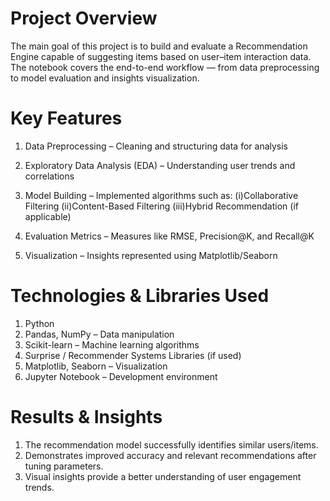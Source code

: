 # Project Overview
The main goal of this project is to build and evaluate a Recommendation Engine capable of suggesting items based on user–item interaction data.
The notebook covers the end-to-end workflow — from data preprocessing to model evaluation and insights visualization.

# Key Features
  1. Data Preprocessing – Cleaning and structuring data for analysis
  2. Exploratory Data Analysis (EDA) – Understanding user trends and correlations
 
  3. Model Building – Implemented algorithms such as:
     (i)Collaborative Filtering
     (ii)Content-Based Filtering
     (iii)Hybrid Recommendation (if applicable)

  4. Evaluation Metrics – Measures like RMSE, Precision@K, and Recall@K
  5. Visualization – Insights represented using Matplotlib/Seaborn

# Technologies & Libraries Used

  1. Python
  2. Pandas, NumPy – Data manipulation
  3. Scikit-learn – Machine learning algorithms
  4. Surprise / Recommender Systems Libraries (if used)
  5. Matplotlib, Seaborn – Visualization
  6. Jupyter Notebook – Development environment

# Results & Insights
  1. The recommendation model successfully identifies similar users/items.
  2. Demonstrates improved accuracy and relevant recommendations after tuning parameters.
  3. Visual insights provide a better understanding of user engagement trends.
